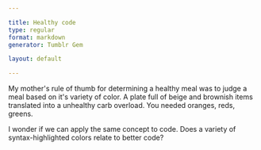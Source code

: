 ```yaml
---

title: Healthy code
type: regular
format: markdown
generator: Tumblr Gem

layout: default

---
```


My mother's rule of thumb for determining a healthy meal was to judge a meal based on it's variety of color. A plate full of beige and brownish items translated into a unhealthy carb overload. You needed oranges, reds, greens.

I wonder if we can apply the same concept to code. Does a variety of syntax-highlighted colors relate to better code?